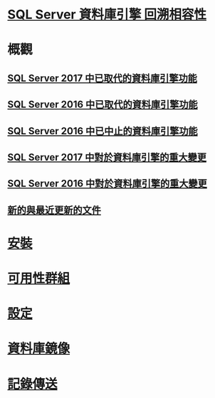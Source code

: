 # [SQL Server 資料庫引擎 回溯相容性](sql-server-database-engine-backward-compatibility.md)

# 概觀
## [SQL Server 2017 中已取代的資料庫引擎功能](deprecated-database-engine-features-in-sql-server-2017.md)  
## [SQL Server 2016 中已取代的資料庫引擎功能](deprecated-database-engine-features-in-sql-server-2016.md)  
## [SQL Server 2016 中已中止的資料庫引擎功能](discontinued-database-engine-functionality-in-sql-server-2016.md)  
## [SQL Server 2017 中對於資料庫引擎的重大變更](breaking-changes-to-database-engine-features-in-sql-server-2017.md)  
## [SQL Server 2016 中對於資料庫引擎的重大變更](breaking-changes-to-database-engine-features-in-sql-server-2016.md)  
## [新的與最近更新的文件](new-updated-database-engine.md)

# [安裝](../database-engine/install-windows/installation-for-sql-server-2016.md)
# [可用性群組](../database-engine/availability-groups/windows/overview-of-always-on-availability-groups-sql-server.md)
# [設定](../database-engine/configure-windows/sql-server-database-engine.md)
# [資料庫鏡像](../database-engine/database-mirroring/the-database-mirroring-endpoint-sql-server.md)
# [記錄傳送](../database-engine/log-shipping/about-log-shipping-sql-server.md)
